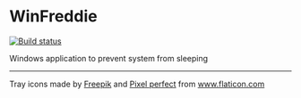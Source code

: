 # WinFreddie
[![Build status](https://ci.appveyor.com/api/projects/status/9sabssi6jrfdkjfm/branch/master?svg=true)](https://ci.appveyor.com/project/KrusnikViers/winfreddie/branch/master)

Windows application to prevent system from sleeping

---
Tray icons made by [Freepik](http://www.freepik.com) and [Pixel perfect](https://icon54.com/) from www.flaticon.com
